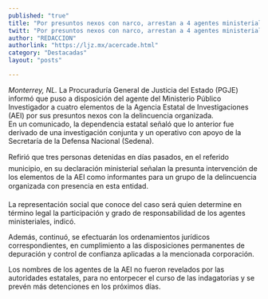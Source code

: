```yaml
---
published: "true"
title: "Por presuntos nexos con narco, arrestan a 4 agentes ministeriales en Monterrey"
twitt: "Por presuntos nexos con narco, arrestan a 4 agentes ministeriales en Monterrey"
author: "REDACCION"
authorlink: "https://ljz.mx/acercade.html"
category: "Destacadas"
layout: "posts"

---
```




*Monterrey, NL.* La Procuraduría General de Justicia del Estado (PGJE) informó que puso a disposición del agente del Ministerio Público Investigador a cuatro elementos de la Agencia Estatal de Investigaciones (AEI) por sus presuntos nexos con la delincuencia organizada.  
  En un comunicado, la dependencia estatal señaló que lo anterior fue derivado de una investigación conjunta y un operativo con apoyo de la Secretaría de la Defensa Nacional (Sedena).



  Refirió que tres personas detenidas en días pasados, en el referido municipio, en su declaración ministerial señalan la presunta intervención de los elementos de la AEI como informantes para un grupo de la delincuencia organizada con presencia en esta entidad.



  La representación social que conoce del caso será quien determine en término legal la participación y grado de responsabilidad de los agentes ministeriales, indicó.



  Además, continuó, se efectuarán los ordenamientos jurídicos correspondientes, en cumplimiento a las disposiciones permanentes de depuración y control de confianza aplicadas a la mencionada corporación.



  Los nombres de los agentes de la AEI no fueron revelados por las autoridades estatales, para no entorpecer el curso de las indagatorias y se prevén más detenciones en los próximos días.

